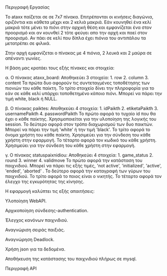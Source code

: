 Περιγραφή Εργασίας 

  Το ataxx παίζεται σε σε 7x7 πίνακα. Επιτρέπονται οι κινήσεις διαγώνια, οριζόντια και κάθετα μέχρι και 2 κελιά μακριά. Εάν κουνηθεί ένα κελί μακριά τότε μένει το πιόνι στην αρχική θέση και εμφανίζεται ένα στον προορισμό και αν κουνθεί 2 τότε φεύγει απο την αρχή και παεί στον προορισμό.
  Αν πάει σε κελί που δίπλα έχει πιόνια του αντιπάλου τα μετατρέπει σε φιλικά. 


  Στην αρχή εμφανίζεται ο πίνακας με 4 πιόνια, 2 λευκά και 2 μαύρα σε απέναντι γωνίες.

  


Η βάση μας κρατάει τους εξής πίνακες και στοιχεία:
  
  α. Ο πίνακας ataxx_board:
      Αποθηκεύει 3 στοιχεία:
         1. row
         2. column
         3. content
      Τα πρώτα δυο αφορούν τις συντεταγμένες τοποθέτησης των πιονιών του κάθε παίκτη.
      Το τρίτο στοιχείο δίνει την πληροφορία για το εάν σε κάθε κελί υπάρχει τοποθετημένο κάποιο πιόνι. Μπορεί να πάρει την τιμή white, black ή NULL.
   
   β. Ο πίνακας paiktes:
      Αποθηκεύει 4 στοιχεία:
         1. idPaikth
         2. etiketaPaikth
         3. usernamePaikth
         4. passwordPaikth
      Το πρώτο αφορά το τυχαίο id που θα έχει ο κάθε παίκτης. Χρησιμοποιείται για την υλοποίηση της λογικής του session.
      Το δεύτερο αφορά στον τρόπο διαχωρισμού των δυο παικτών. Μπορεί να πάρει την τιμή 'white' ή την τιμή 'black'.
      Το τρίτο αφορά το όνομα χρήστη του κάθε παίκτη. Χρησιμεύει για την σύνδεση του κάθε χρήστη στην εφαρμογή.
      Το τέταρτο αφορά τον κωδικό του κάθε χρήστη. Χρησιμεύει για την σύνδεση του κάθε χρήστη στην εφαρμογή.
   
   γ. Ο πίνακας statuspaixnidiou:
      Αποθηκεύει 4 στοιχεία:
         1. game_status
         2. round
         3. winner
         4. validmove
      Το πρώτο αφορά την κατάσταση του παιχνιδιού. Μπορεί να πάρει τις εξής τιμές, 'not active', 'initialized', 'active', 'ended', 'aborted' .
      Το δεύτερο αφορά την καταγραφή των γύρων του παιχνιδιού. 
      Το τρίτο αφορά το ποιος είναι ο νικητής.
      Το τέταρτο αφορά τον έλεγχο της εγκυρότητας της κίνησης.






Η εφαρμογή καλύπτει τις εξής απαιτήσεις:

Υλοποίηση WebAPI.

Αρχικοποίηση σύνδεσης-authentication.

Έλεγχος κανόνων παιχνιδιού.

Αναγνώριση σειράς παιξιάς.

Αναγνώρηση Deadlock.

Χρήση json για τα δεδομένα.

Αποθήκευση της κατάστασης του παιχνιδιού πλήρως σε mysql.







Περιγραφή API









